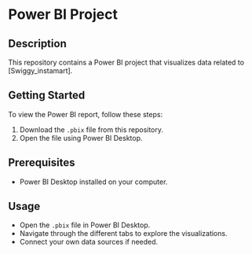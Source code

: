 # Power BI Project

## Description
This repository contains a Power BI project that visualizes data related to [Swiggy_instamart].

## Getting Started
To view the Power BI report, follow these steps:
1. Download the `.pbix` file from this repository.
2. Open the file using Power BI Desktop.

## Prerequisites
- Power BI Desktop installed on your computer.

## Usage
- Open the `.pbix` file in Power BI Desktop.
- Navigate through the different tabs to explore the visualizations.
- Connect your own data sources if needed.
